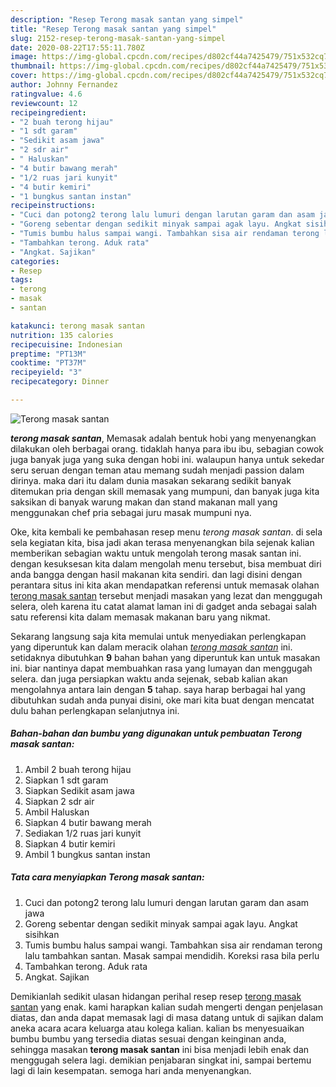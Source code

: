 ```yaml
---
description: "Resep Terong masak santan yang simpel"
title: "Resep Terong masak santan yang simpel"
slug: 2152-resep-terong-masak-santan-yang-simpel
date: 2020-08-22T17:55:11.780Z
image: https://img-global.cpcdn.com/recipes/d802cf44a7425479/751x532cq70/terong-masak-santan-foto-resep-utama.jpg
thumbnail: https://img-global.cpcdn.com/recipes/d802cf44a7425479/751x532cq70/terong-masak-santan-foto-resep-utama.jpg
cover: https://img-global.cpcdn.com/recipes/d802cf44a7425479/751x532cq70/terong-masak-santan-foto-resep-utama.jpg
author: Johnny Fernandez
ratingvalue: 4.6
reviewcount: 12
recipeingredient:
- "2 buah terong hijau"
- "1 sdt garam"
- "Sedikit asam jawa"
- "2 sdr air"
- " Haluskan"
- "4 butir bawang merah"
- "1/2 ruas jari kunyit"
- "4 butir kemiri"
- "1 bungkus santan instan"
recipeinstructions:
- "Cuci dan potong2 terong lalu lumuri dengan larutan garam dan asam jawa"
- "Goreng sebentar dengan sedikit minyak sampai agak layu. Angkat sisihkan"
- "Tumis bumbu halus sampai wangi. Tambahkan sisa air rendaman terong lalu tambahkan santan. Masak sampai mendidih. Koreksi rasa bila perlu"
- "Tambahkan terong. Aduk rata"
- "Angkat. Sajikan"
categories:
- Resep
tags:
- terong
- masak
- santan

katakunci: terong masak santan 
nutrition: 135 calories
recipecuisine: Indonesian
preptime: "PT13M"
cooktime: "PT37M"
recipeyield: "3"
recipecategory: Dinner

---
```



![Terong masak santan](https://img-global.cpcdn.com/recipes/d802cf44a7425479/751x532cq70/terong-masak-santan-foto-resep-utama.jpg)

<b><i>terong masak santan</i></b>, Memasak adalah bentuk hobi yang menyenangkan dilakukan oleh berbagai orang. tidaklah hanya para ibu ibu, sebagian cowok juga banyak juga yang suka dengan hobi ini. walaupun hanya untuk sekedar seru seruan dengan teman atau memang sudah menjadi passion dalam dirinya. maka dari itu dalam dunia masakan sekarang sedikit banyak ditemukan pria dengan skill memasak yang mumpuni, dan banyak juga kita saksikan di banyak warung makan dan stand makanan mall yang menggunakan chef pria sebagai juru masak mumpuni nya.

Oke, kita kembali ke pembahasan resep menu <i>terong masak santan</i>. di sela sela kegiatan kita, bisa jadi akan terasa menyenangkan bila sejenak kalian memberikan sebagian waktu untuk mengolah terong masak santan ini. dengan kesuksesan kita dalam mengolah menu tersebut, bisa membuat diri anda bangga dengan hasil makanan kita sendiri. dan lagi disini dengan perantara situs ini kita akan mendapatkan referensi untuk memasak olahan <u>terong masak santan</u> tersebut menjadi masakan yang lezat dan menggugah selera, oleh karena itu catat alamat laman ini di gadget anda sebagai salah satu referensi kita dalam memasak makanan baru yang nikmat.




Sekarang langsung saja kita memulai untuk menyediakan perlengkapan yang diperuntuk kan dalam meracik olahan <u><i>terong masak santan</i></u> ini. setidaknya dibutuhkan <b>9</b> bahan bahan yang diperuntuk kan untuk masakan ini. biar nantinya dapat membuahkan rasa yang lumayan dan menggugah selera. dan juga persiapkan waktu anda sejenak, sebab kalian akan mengolahnya antara lain dengan <b>5</b> tahap. saya harap berbagai hal yang dibutuhkan sudah anda punyai disini, oke mari kita buat dengan mencatat dulu bahan perlengkapan selanjutnya ini.

<!--inarticleads1-->

##### Bahan-bahan dan bumbu yang digunakan untuk pembuatan Terong masak santan:

1. Ambil 2 buah terong hijau
1. Siapkan 1 sdt garam
1. Siapkan Sedikit asam jawa
1. Siapkan 2 sdr air
1. Ambil  Haluskan
1. Siapkan 4 butir bawang merah
1. Sediakan 1/2 ruas jari kunyit
1. Siapkan 4 butir kemiri
1. Ambil 1 bungkus santan instan




<!--inarticleads2-->

##### Tata cara menyiapkan Terong masak santan:

1. Cuci dan potong2 terong lalu lumuri dengan larutan garam dan asam jawa
1. Goreng sebentar dengan sedikit minyak sampai agak layu. Angkat sisihkan
1. Tumis bumbu halus sampai wangi. Tambahkan sisa air rendaman terong lalu tambahkan santan. Masak sampai mendidih. Koreksi rasa bila perlu
1. Tambahkan terong. Aduk rata
1. Angkat. Sajikan




Demikianlah sedikit ulasan hidangan perihal resep resep <u>terong masak santan</u> yang enak. kami harapkan kalian sudah mengerti dengan penjelasan diatas, dan anda dapat memasak lagi di masa datang untuk di sajikan dalam aneka acara acara keluarga atau kolega kalian. kalian bs menyesuaikan bumbu bumbu yang tersedia diatas sesuai dengan keinginan anda, sehingga masakan <b>terong masak santan</b> ini bisa menjadi lebih enak dan menggugah selera lagi. demikian penjabaran singkat ini, sampai bertemu lagi di lain kesempatan. semoga hari anda menyenangkan.
